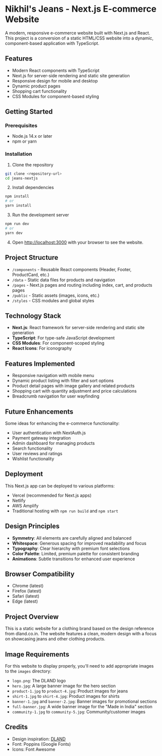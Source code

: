 # Nikhil's Jeans - Next.js E-commerce Website

A modern, responsive e-commerce website built with Next.js and React. This project is a conversion of a static HTML/CSS website into a dynamic, component-based application with TypeScript.

## Features

- Modern React components with TypeScript
- Next.js for server-side rendering and static site generation
- Responsive design for mobile and desktop
- Dynamic product pages
- Shopping cart functionality
- CSS Modules for component-based styling

## Getting Started

### Prerequisites

- Node.js 14.x or later
- npm or yarn

### Installation

1. Clone the repository
```bash
git clone <repository-url>
cd jeans-nextjs
```

2. Install dependencies
```bash
npm install
# or
yarn install
```

3. Run the development server
```bash
npm run dev
# or
yarn dev
```

4. Open [http://localhost:3000](http://localhost:3000) with your browser to see the website.

## Project Structure

- `/components` - Reusable React components (Header, Footer, ProductCard, etc.)
- `/data` - Static data files for products and navigation
- `/pages` - Next.js pages and routing including index, cart, and products pages
- `/public` - Static assets (images, icons, etc.)
- `/styles` - CSS modules and global styles

## Technology Stack

- **Next.js**: React framework for server-side rendering and static site generation
- **TypeScript**: For type-safe JavaScript development
- **CSS Modules**: For component-scoped styling
- **React Icons**: For iconography

## Features Implemented

- Responsive navigation with mobile menu
- Dynamic product listing with filter and sort options
- Product detail pages with image gallery and related products
- Shopping cart with quantity adjustment and price calculations
- Breadcrumb navigation for user wayfinding

## Future Enhancements

Some ideas for enhancing the e-commerce functionality:

- User authentication with NextAuth.js
- Payment gateway integration
- Admin dashboard for managing products
- Search functionality
- User reviews and ratings
- Wishlist functionality

## Deployment

This Next.js app can be deployed to various platforms:

- Vercel (recommended for Next.js apps)
- Netlify
- AWS Amplify
- Traditional hosting with `npm run build` and `npm start`

## Design Principles

- **Symmetry**: All elements are carefully aligned and balanced
- **Whitespace**: Generous spacing for improved readability and focus
- **Typography**: Clear hierarchy with premium font selections
- **Color Palette**: Limited, premium palette for consistent branding
- **Animations**: Subtle transitions for enhanced user experience

## Browser Compatibility

- Chrome (latest)
- Firefox (latest)
- Safari (latest)
- Edge (latest)

## Project Overview

This is a static website for a clothing brand based on the design reference from dland.co.in. The website features a clean, modern design with a focus on showcasing jeans and other clothing products.

## Image Requirements

For this website to display properly, you'll need to add appropriate images to the `images` directory:

- `logo.png`: The DLAND logo
- `hero.jpg`: A large banner image for the hero section
- `product-1.jpg` to `product-4.jpg`: Product images for jeans
- `shirt-1.jpg` to `shirt-4.jpg`: Product images for shirts
- `banner-1.jpg` and `banner-2.jpg`: Banner images for promotional sections
- `full-banner.jpg`: A wide banner image for the "Made in India" section
- `community-1.jpg` to `community-5.jpg`: Community/customer images

## Credits

- Design inspiration: [DLAND](https://dland.co.in/)
- Font: Poppins (Google Fonts)
- Icons: Font Awesome
